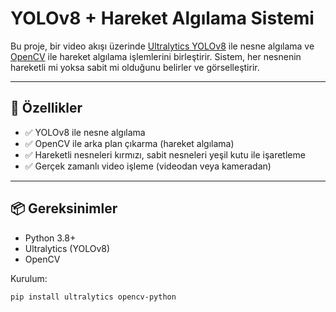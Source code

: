 # YOLOv8 + Hareket Algılama Sistemi

Bu proje, bir video akışı üzerinde [Ultralytics YOLOv8](https://github.com/ultralytics/ultralytics) ile nesne algılama ve [OpenCV](https://opencv.org/) ile hareket algılama işlemlerini birleştirir. Sistem, her nesnenin hareketli mi yoksa sabit mi olduğunu belirler ve görselleştirir.

---

## 🚀 Özellikler

- ✅ YOLOv8 ile nesne algılama
- ✅ OpenCV ile arka plan çıkarma (hareket algılama)
- ✅ Hareketli nesneleri kırmızı, sabit nesneleri yeşil kutu ile işaretleme
- ✅ Gerçek zamanlı video işleme (videodan veya kameradan)

---

## 📦 Gereksinimler

- Python 3.8+
- Ultralytics (YOLOv8)
- OpenCV

Kurulum:
```bash
pip install ultralytics opencv-python
